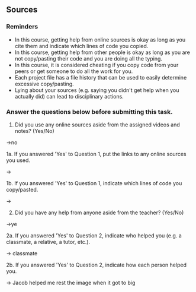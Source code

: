 ## Sources

### Reminders

* In this course, getting help from online sources is okay as long as you cite them and indicate which lines of code you copied.
* In this course, getting help from other people is okay as long as you are not copy/pasting their code and you are doing all the typing.
* In this course, it is considered cheating if you copy code from your peers or get someone to do all the work for you.
* Each project file has a file history that can be used to easily determine excessive copy/pasting.
* Lying about your sources (e.g. saying you didn't get help when you actually did) can lead to disciplinary actions.

### Answer the questions below before submitting this task.

1. Did you use any online sources aside from the assigned videos and notes? (Yes/No)

→no

1a. If you answered 'Yes' to Question 1, put the links to any online sources you used.

→

1b. If you answered 'Yes' to Question 1, indicate which lines of code you copy/pasted.

→

2. Did you have any help from anyone aside from the teacher? (Yes/No)

→ye

2a. If you answered 'Yes' to Question 2, indicate who helped you (e.g. a classmate, a relative, a tutor, etc.).

→ classmate

2b. If you answered 'Yes' to Question 2, indicate how each person helped you. 

→ Jacob helped me rest the image when it got to big
